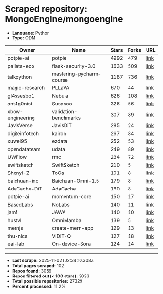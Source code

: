 # Scraped repository: MongoEngine/mongoengine
* **Language:** Python
* **Type:** ODM

| Owner | Name | Stars | Forks | URL |
|---|---|---|---|---|
| potpie-ai | potpie | 4992 | 479 | [link](https://github.com/potpie-ai/potpie) |
| pallets-eco | flask-security-3.0 | 1633 | 509 | [link](https://github.com/pallets-eco/flask-security-3.0) |
| talkpython | mastering-pycharm-course | 1187 | 736 | [link](https://github.com/talkpython/mastering-pycharm-course) |
| magic-research | PLLaVA | 670 | 44 | [link](https://github.com/magic-research/PLLaVA) |
| gl4ssesbo1 | Nebula | 626 | 108 | [link](https://github.com/gl4ssesbo1/Nebula) |
| ant4g0nist | Susanoo | 326 | 56 | [link](https://github.com/ant4g0nist/Susanoo) |
| xbow-engineering | validation-benchmarks | 307 | 89 | [link](https://github.com/xbow-engineering/validation-benchmarks) |
| JavisVerse | JavisDiT | 285 | 24 | [link](https://github.com/JavisVerse/JavisDiT) |
| digiteinfotech | kairon | 267 | 84 | [link](https://github.com/digiteinfotech/kairon) |
| xuwei95 | ezdata | 252 | 53 | [link](https://github.com/xuwei95/ezdata) |
| opendatateam | udata | 249 | 89 | [link](https://github.com/opendatateam/udata) |
| UWFlow | rmc | 234 | 72 | [link](https://github.com/UWFlow/rmc) |
| swiftsketch | SwiftSketch | 210 | 5 | [link](https://github.com/swiftsketch/SwiftSketch) |
| Shenyi-Z | ToCa | 191 | 8 | [link](https://github.com/Shenyi-Z/ToCa) |
| baichuan-inc | Baichuan-Omni-1.5 | 179 | 8 | [link](https://github.com/baichuan-inc/Baichuan-Omni-1.5) |
| AdaCache-DiT | AdaCache | 160 | 8 | [link](https://github.com/AdaCache-DiT/AdaCache) |
| potpie-ai | momentum-core | 150 | 17 | [link](https://github.com/potpie-ai/momentum-core) |
| BasedLabs | NoLabs | 140 | 11 | [link](https://github.com/BasedLabs/NoLabs) |
| jamf | JAWA | 140 | 10 | [link](https://github.com/jamf/JAWA) |
| hustvl | OmniMamba | 139 | 5 | [link](https://github.com/hustvl/OmniMamba) |
| mernjs | create-mern-app | 129 | 13 | [link](https://github.com/mernjs/create-mern-app) |
| thu-nics | ViDiT-Q | 127 | 18 | [link](https://github.com/thu-nics/ViDiT-Q) |
| eai-lab | On-device-Sora | 124 | 14 | [link](https://github.com/eai-lab/On-device-Sora) |

---
* **Last scrape:** 2025-11-02T02:34:10.308Z
* **Total pages scraped:** 102
* **Repos found:** 3056
* **Repos filtered out (< 100 stars):** 3033
* **Total possible repositories:** 27329
* **Percent processed:** 11.2%
